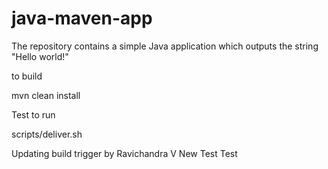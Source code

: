 # java-maven-app


The repository contains a simple Java application which outputs the string
"Hello world!"


to build

mvn clean install

Test
to run

scripts/deliver.sh

Updating build trigger by Ravichandra V
New Test
Test
